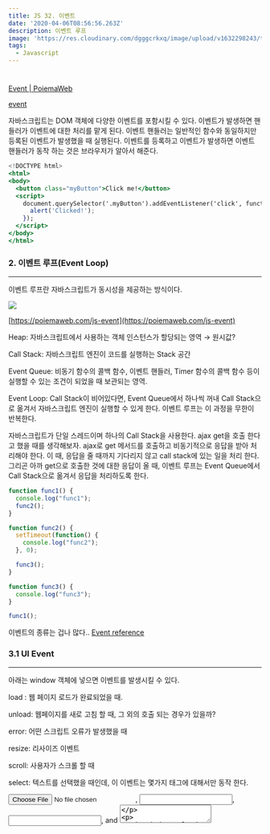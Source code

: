 ```yaml
---
title: JS 32. 이벤트
date: '2020-04-06T08:56:56.263Z'
description: 이벤트 루프
image: 'https://res.cloudinary.com/dgggcrkxq/image/upload/v1632298243/tlog/cover/_____JS_1_jbq8ea.png'
tags:
  - Javascript
---
```


#

[Event | PoiemaWeb](https://poiemaweb.com/js-event)

[event](https://tmmoond8.github.io/web-basic-study/event/)

자바스크립트는 DOM 객체에 다양한 이벤트를 포함시킬 수 있다. 이벤트가 발생하면 핸들러가 이벤트에 대한 처리를 맡게 된다. 이벤트 핸들러는 일반적인 함수와 동일하지만 등록된 이벤트가 발생했을 때 실행된다.
이벤트를 등록하고 이벤트가 발생하면 이벤트 핸들러가 동작 하는 것은 브라우저가 알아서 해준다.

```jsx
<!DOCTYPE html>
<html>
<body>
  <button class="myButton">Click me!</button>
  <script>
    document.querySelector('.myButton').addEventListener('click', function () {
      alert('Clicked!');
    });
  </script>
</body>
</html>
```

### 2. 이벤트 루프(Event Loop)

---

이벤트 루프란 자바스크립트가 동시성을 제공하는 방식이다.

![](https://res.cloudinary.com/dgggcrkxq/image/upload/v1631952589/tlog/event-loop_fd1wpz.png)

[https://poiemaweb.com/js-event](https://poiemaweb.com/js-event)

Heap: 자바스크립트에서 사용하는 객체 인스턴스가 할당되는 영역 → 원시값?

Call Stack: 자바스크립트 엔진이 코드를 실행하는 Stack 공간

Event Queue: 비동기 함수의 콜백 함수, 이벤트 핸들러, Timer 함수의 콜백 함수 등이 실행할 수 있는 조건이 되었을 때 보관되는 영역.

Event Loop: Call Stack이 비어있다면, Event Queue에서 하나씩 꺼내 Call Stack으로 옮겨서 자바스크립트 엔진이 실행할 수 있게 한다. 이벤트 루프는 이 과정을 무한이 반복한다.

자바스크립트가 단일 스레드이며 하나의 Call Stack을 사용한다. ajax get을 호출 한다고 했을 때를 생각해보자. ajax로 get 메서드를 호출하고 비동기적으로 응답을 받아 처리해야 한다. 이 때, 응답을 줄 때까지 기다리지 않고 call stack에 있는 일을 처리 한다. 그리곤 아까 get으로 호출한 것에 대한 응답이 올 때, 이벤트 루프는 Event Queue에서 Call Stack으로 옮겨서 응답을 처리하도록 한다.

```jsx
function func1() {
  console.log("func1");
  func2();
}

function func2() {
  setTimeout(function() {
    console.log("func2");
  }, 0);

  func3();
}

function func3() {
  console.log("func3");
}

func1();
```

이벤트의 종류는 겁나 많다.. [Event reference](https://developer.mozilla.org/en-US/docs/Web/Events)

### 3.1 UI Event

---

아래는 window 객체에 넣으면 이벤트를 발생시킬 수 있다.

load : 웹 페이지 로드가 완료되었을 때.

unload: 웹페이지를 새로 고침 할 때, 그 외의 호출 되는 경우가 있을까?

error: 어떤 스크립트 오류가 발생했을 때

resize: 리사이즈 이벤트

scroll: 사용자가 스크롤 할 때

select: 텍스트를 선택했을 때인데, 이 이벤트는 몇가지 태그에 대해서만 동작 한다.

<input type="file">, <input type="password">, <input type="text">, and <textarea>

`window.onloadstart`, `window.onloadend` 는 없다. 얘네들은 리소스 요청 또는 XMLHttpRequest 요청을 할 때 사용하는 것으로 보인다.

[event window](https://tmmoond8.github.io/web-basic-study/event/event.window.html)

### 3.2 Keyboard Event

---

keydown: 키를 누르는 동안 발생

keyup: 키를 누르고 떼는 순간 발생

keypress: 키를 누르고 뗄 때 발생, deprecated. Meta, Alt, Arrow Key 등에서는 발생하지 않는다.

Deprecated
This feature is no longer recommended. Though some browsers might still support it, it may have already been removed from the relevant web standards, may be in the process of being dropped, or may only be kept for compatibility purposes. Avoid using it, and update existing code if possible; see the compatibility table at the bottom of this page to guide your decision. Be aware that this feature may cease to work at any time.

> The keypress event is fired when a key that produces a character value is pressed down. Examples of keys that produce a character value are alphabetic, numeric, and punctuation keys. Examples of keys that don't produce a character value are modifier keys such as Alt, Shift, Ctrl, or Meta.

[keyboard event](https://tmmoond8.github.io/web-basic-study/event/event.keyboard.html)

### 3.3 Mouse Event

---

onclick: 마우스를 눌럿다가 뗏을 때 발생

ondblclick: 마우스를 더블 클릭시 발생

onmousedown: 마우스를 누를 때 발생

onmouseup: 마우스를 눌렀다가 뗏을때 발생

onmousemove: 마우스를 이동할 때 발생

onmouseover: 마우스 포인트가 특정 엘리먼트의 영역으로 들어갈 때 발생

onmouseout: 마우스 포인트가 특정 엘리먼트의 영역을 벗어날 때 발생

[click event](https://tmmoond8.github.io/web-basic-study/event/event.mouse.html)

### 3.4 Focus Event

---

focust: input 엘리먼트가 선택되었을 때 발생

blur: input 엘리먼트가 선택되었다가 다른 요소가 선택될 때 발생

> focus 이벤트는 기본적으로 input Element에서만 동작하지만, tabindex를 속성으로 넣어주면 focus 이벤트를 받을 수 있게 된다.

[event focus](https://tmmoond8.github.io/web-basic-study/event/event.focus.html)

### 3.5 Form Event

---

input, change: oninput, onchange 이벤트는 input 태그나 select, textarea 등의 인풋 엘리먼트들의 입력이 되었을 때 발생한다. 또한 contenteditable 엘리먼트에 대해서도 두 개의 이벤트는 동작한다.

> - **w3schools -**
>   The difference is that the oninput event occurs immediately after the value of an element has changed, while onchange occurs when the element loses focus, after the content has been changed. The other difference is that the onchange event also works on <select> elements.

select, checkbox의 경우 oninput, onchange 사이의 동작의 차이가 없었지만, input에서 텍스트를 입력 받을 때는 조금 달랐다. oninput의 경우는 키를 입력하는 즉시 이벤트가 터졌고, onchange 이벤트는 blur될 때 그리고 값이 이전과 다른 값일 때 터졌다. 그리고 인풋 창에서 입력 하는 것이 아닌 script로 값을 변경하는 것으로는 이벤트가 발생하지 않았다.

form에 inline으로 onsubmit 속성으로 함수를 넣었을 때는 왜 안될까?

[event form](https://tmmoond8.github.io/web-basic-study/event/event.form.html)

### 3.6 Clipboard Event

---

Clipboard Event는 `execCommand API` 또는 `ClipboardAPI` 로 구현할 수 있지만, `ClipboardAPI` 는 대부분의 브라우저에서 지원하지 않는 스펙이기에 `execCommand API` 를 사용하여 구현을 해야 한다.

![](https://res.cloudinary.com/dgggcrkxq/image/upload/v1631952590/tlog/_2019-12-22__3.43.02_yfue7w.png)

```jsx
document.querySelector("#copy-btn").addEventListener("click", function() {
  document.querySelector("#input1").select();
  document.execCommand("copy");
});
```

clipboard event를 사용할 때도 조금 유의해야 할 것이 있다. safari에서 조금 다르게 처리를 해줘야 하기 때문이다.

```jsx
const handleCopy = (event) => {
  if (isIOS()) {
    const range = document.createRange();
    range.selectNodeContents(refCopyText.current);
    const selection = window.getSelection();
    selection!.removeAllRanges();
    selection!.addRange(range);
    refCopyText.current.setSelectionRange(0, 999999);
  } else {
    refCopyText.current.select();
  }
  document.execCommand('copy');
  toast.success(`${title} copied`)
  setCopyText('COPIED');
}
```

paste 이벤트는 어떻게 쓰지??

[event clipboard](https://tmmoond8.github.io/web-basic-study/event/event.clipboard.html)

## 이벤트를 등록하는 방식

---

1. inline으로 등록하는 방식

   ```jsx
   ...
     <button onclick="myHandler1();">Click me</button>
     <script>
       function myHandler1() {
         alert('myHandler1');
       }
       function myHandler2() {
         alert('myHandler2');
       }
     </script>
   ...
   ```

   추천하지 않는 방식이라고 한다.

   `this === window`

2. 속성으로 등록하는 방식

   ```jsx
   document.querySelector("#rec2").onclick = function() {
     console.log("onclick");
   };
   ```

   `this === document.querySelector('#rec2')`

3. addEventListener로 등록하는 방식

   ```jsx
   document.querySelector("#rec2").addEventListener("click", function() {
     console.log("add event 1");
   });

   document.querySelector("#rec2").addEventListener("click", function(e) {
     console.log("add event 2");
   });
   ```

   여러 이벤트를 등록할 수 있다.

   `this === document.querySelector('#rec2')`

PoiemaWeb에서는 addEventListener로 등록해야지 버블링, 캡쳐링 되는 것처럼 얘기 했지만, 위 모든 방식에서 버블링과 캡쳐링이 되는 것으로 보인다. 물론 캡쳐링은 addEventListener에서만 할 수 있을 것같다.

## 이벤트 버블링, 캡쳐링

---

이벤트 버블링 - 하위 엘리먼트에서 상위 엘리먼트로 이벤트가 전파되는 특성

![](https://joshua1988.github.io/images/posts/web/javascript/event/event-bubble.png)

```html
<body>
  <div class="one">
    <div class="two">
      <div class="three"></div>
    </div>
  </div>
</body>
<script>
  var divs = document.querySelectorAll("div");
  divs.forEach(function(div) {
    div.addEventListener("click", logEvent);
  });

  function logEvent(event) {
    console.log(event.currentTarget.className);
  }
</script>
```

이벤트 캡쳐링 - 버블링의 반대방향으로 진행

![](https://joshua1988.github.io/images/posts/web/javascript/event/event-capture.png)

```html
<body>
  <div class="one">
    <div class="two">
      <div class="three"></div>
    </div>
  </div>
</body>

<script>
  var divs = document.querySelectorAll("div");
  divs.forEach(function(div) {
    div.addEventListener("click", logEvent, {
      // 캡쳐링으로 설정. default는 false이므로 버블링으로 동작한다.
      capture: true,
    });
  });

  function logEvent(event) {
    console.log(event.currentTarget.className);
  }
</script>
```

## Event 객체

---

**target 과 currentTarget**

target: 실제로 이벤트 때 클릭된 객체

currentTarget: 실제로 이벤트가 발생된 객체일 수 있지만, 전파를 통해 이벤트가 호출된 객체

아래 예제를 보면 실제로 이벤트를 등록한 객체는 div 지만, p를 클릭 하였을 때 클릭 이벤트가 발생되며 `target`, `currentTarget` 은 각각 p, div 가 된다.

```html
<!DOCTYPE html>
<html lang="en">
  <head>
    <meta charset="UTF-8" />
    <meta name="viewport" content="width=device-width, initial-scale=1.0" />
    <meta http-equiv="X-UA-Compatible" content="ie=edge" />
    <title>event object</title>
  </head>
  <body>
    <div
      id="rec1"
      style="position: absolute; width: 100px; height: 100px; background-color: red;"
    >
      <p>abcde</p>
    </div>
    <script>
      document.querySelector("#rec1").addEventListener("click", function(e) {
        console.log(e.target); // p
        console.log(e.currentTarget); // div
      });
    </script>
  </body>
</html>
```

[event object](https://tmmoond8.github.io/web-basic-study/event/event.object.html)

type: 이벤트 id, (keydown, keyup, click 등)

cancelable: 이벤트를 중지할 수 있는지의 대한 값 true/false

**이벤트 발생 변경**

```jsx
e.preventDefault(); // 기본 이벤트 중단
e.stopPropagation(); // 이벤트 전파 중단

return false; // 이벤트 둘 다 중단
```

### 이벤트 위임

---

파일 리스트를 나열하는 table tag가 있다고 생각하자. 만약 리스트가 10만개 이상일 경우, 리스트 아이템에 일일이 이벤트를 걸면 10만개의 이벤트가 등록되는 것이다. 이런 이벤트를 더욱 효율적으로 처리할 수 있는 것이 이벤트 위임인데, 리스트 아이템을 감싸고 있는 상위에 이벤트를 걸어서 처리 하는 방식이다.

### 참고

---

[이벤트 참조](https://developer.mozilla.org/ko/docs/Web/Events)

[oninput Event](https://www.w3schools.com/jsref/event_oninput.asp)

[JavaScript 클립보드 복사 구현하기](https://velog.io/@godori/js-clipboard-copy)

[이벤트 버블링, 이벤트 캡처 그리고 이벤트 위임까지](https://joshua1988.github.io/web-development/javascript/event-propagation-delegation/)
